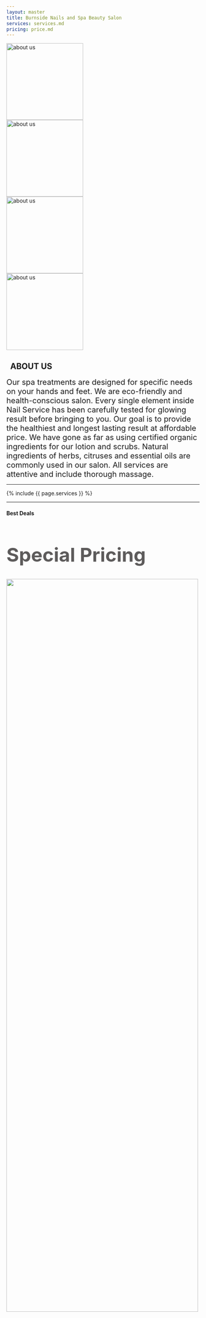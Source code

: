 ```yaml
---
layout: master
title: Burnside Nails and Spa Beauty Salon
services: services.md
pricing: price.md
---
```

<!-- Page content -->
<div class="w3-content" style="max-width:1100px">

  <!-- About Section -->
  <div class="w3-row" id="about">
    <div class="w3-col l6">
      <div class="w3-col m6">
      <img src="/assets/images/aboutus01.png" class="w3-round w3-image w3-right" alt="about us" width="200" height="200">
      </div>
      <div class="w3-col m6">
      <img src="/assets/images/aboutus03.png" class="w3-round w3-image" alt="about us" width="200" height="200">
      </div>
      <div class="w3-col m6">
      <img src="/assets/images/aboutus04.png" class="w3-round w3-image w3-right" alt="about us" width="200" height="200">
      </div>
      <div class="w3-col m6">
      <img src="/assets/images/aboutus02.png" class="w3-round w3-image" alt="about us" width="200" height="200">
      </div>
    </div>
    <div class="w3-col l1" style="padding-left:10px;" >
    <div class="vertical-text">
      <h2>ABOUT US</h2>
    </div>
    </div>
    <div class="w3-col l5">
    <span style="font-size:20px; text-align:justify">
    Our spa treatments are designed for specific needs on your hands and feet. We are eco-friendly and health-conscious salon. Every single element inside Nail Service has been carefully tested for glowing result before bringing to you. Our goal is to provide the healthiest and longest lasting result at affordable price. We have gone as far as using certified organic ingredients for our lotion and scrubs. Natural ingredients of herbs, citruses and essential oils are commonly used in our salon. All services are attentive and include thorough massage.
    </span>
    </div>
  </div>

  <hr>
  <!-- Services -->
  {% include {{ page.services }} %}
  <hr>

  <!-- Price -->
  <div class="w3-row w3-padding-32" id="priceList">
    <div class="w3-center w3-padding-large">
        <h4> Best Deals </h4>
        <h1 style="font-size:50px; color:#5d5b5b;">Special Pricing</h1>
        <img src="/assets/images/breakline01.png" class="w3-round w3-image" width="500" height="70%">
    </div>
    <div class="w3-row price border dropShadow">
          {% for g in site.data.price.groups %}
          {% if g.description == "Shellac" or g.description == "Manicure & Pedicure" %}
          <div class="w3-half">
            <h2>{{g.description}}</h2> {% for title in g.subTitles %}
            <h6>{{title.name}}</h6> {% endfor %}
            <ul>
                <!--each item-->
                {% for item in g.items %} {% assign price = {{item.price}}|lstrip %}
                <li class="w3-padding-large">{{item.name}} <span class="w3-right priceTag">{% if price != '' %}  {{price}} {% endif %} </span>
                <br>
                <span style="font-size:18px;">{{item.description}}</span>
                </li>
                {% endfor %}
            </ul>
          </div>
          {% endif %}
          {% endfor %}
          <div class="w3-center w3-padding-xlarge">      
            <h4>... and More</h4>
            <a href="#priceList" class="w3-btn-floating-large w3-teal" onclick="$('#priceModal').show();">+</a>      
          </div>  
    </div>

  </div>
  <hr>

  <!-- specials -->
  <div class="w3-row w3-padding-32" id="specials">
    <div class="w3-col w3-right  w3-padding-large">
      <h2 class="w3-right">Packages & Specials </h2>
    </div>
    <div class="w3-col l6">
    <img src="/assets/images/specials04.png" class="w3-round w3-image" alt="Menu" width="600" height="500">
   </div>

   <div class="w3-col l6 w3-right">
    <!-- Specials deals-->
    <div class="w3-row w3-padding-xlarge" height="500">
      <h2> Coming soon ... </h2>
   </div>

  </div>
  </div>

   <hr style="font-weight:bold">
   <!--Reviews-->
   <div class="w3-row w3-padding-32" id="reviews">
   <div class="w3-col l12">
    <h1 class="w3-center">Feature in CliqueMag</h1><br>
   <img src="/assets/images/clique.png" class="w3-round w3-image" alt="Menu" width="auto" height="750">
   </div>
    <div class="w3-col l12">
	 <h1 class="w3-center">Reviews</h1><br>
    <img src="/assets/images/yelp.png" class="w3-round w3-image w3-right dropShadow" alt="Menu" width="auto" height="750">
   </div>
  </div>

  <hr>

  <!-- Contact Section -->
  <div class="w3-container w3-padding-32" id="contact">
  <div class="w3-col l6 w3-padding-large">
   <h1 class="w3-center">Contact us</h1><br>  
	<ul class="w3-ul w3-card-4">
    <li><h4>OPENING HOURS</h4></li>            
            <li>
            Monday - Friday: 9am - 5:30pm <br>
            Thursday: 9am - 9pm <br>
            Saturday: 9am - 5pm <br>
            Sunday : 11am - 5pm
            </li>            
            <li>Shop 5, 384-390 Greenhill Road, Glenside, SA, 5065</li>
            <li>Phone:  (08) 8338 6616 </li>
            <li>After hours: 0488896868 </li>
            <li>Email: contactus@burnsidenailsandspa.com</li>
	</ul>
  </div>

<div class="w3-col l6 w3-padding-large">
<iframe
  width="500"
  height="450"
 src="https://www.google.com/maps/embed?pb=!1m18!1m12!1m3!1d3270.6807033849914!2d138.63965131617968!3d-34.939543980374005!2m3!1f0!2f0!3f0!3m2!1i1024!2i768!4f13.1!3m3!1m2!1s0x6ab0cc03d6f8be51%3A0x894fea0e6a9342d!2sBurnside+Nails+And+Spa!5e0!3m2!1sen!2sau!4v1487130580377" width="600" height="450" frameborder="0" style="border:0" allowfullscreen></iframe>

</div>  

<!-- End page content -->
</div>
